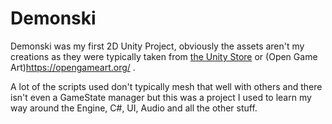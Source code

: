 # Demonski

Demonski was my first 2D Unity Project, obviously the assets aren't my creations as they were typically taken from [the Unity Store](https://assetstore.unity.com/) or (Open Game Art)https://opengameart.org/ . 

A lot of the scripts used don't typically mesh that well with others and there isn't even a GameState manager but this was a project I used to learn my way around the Engine, C#, UI, Audio and all the other stuff. 

